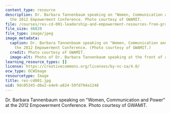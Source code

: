 ```yaml
---
content_type: resource
description: Dr. Barbara Tannenbaum speaking on "Women, Communication and Power" at
  the 2012 Empowerment Conference. Photo courtesy of GWAMIT.
file: /courses/res-cd-001-leadership-and-empowerment-resources-from-graduate-women-at-mit-gwamit-spring-2012/9dc05345d8a2e4e9a82459fd704a1248_res-cd001.jpg
file_size: 46820
file_type: image/jpeg
image_metadata:
  caption: Dr. Barbara Tannenbaum speaking on "Women, Communication and Power" at
    the 2012 Empowerment Conference. (Photo courtesy of GWAMIT.)
  credit: Photo courtesy of GWAMIT.
  image-alt: Photo of Dr. Barbara Tannenbaum speaking at the front of an auditorium.
learning_resource_types: []
license: https://creativecommons.org/licenses/by-nc-sa/4.0/
ocw_type: OCWImage
resourcetype: Image
title: res-cd001.jpg
uid: 9dc05345-d8a2-e4e9-a824-59fd704a1248
---
```

Dr. Barbara Tannenbaum speaking on "Women, Communication and Power" at the 2012 Empowerment Conference. Photo courtesy of GWAMIT.